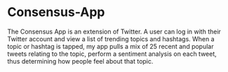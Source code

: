 # Consensus-App
The Consensus App is an extension of Twitter. A user can log in with their Twitter account and view a list of trending topics and hashtags. When a topic or hashtag is tapped, my app pulls a mix of 25 recent and popular tweets relating to the topic, perform a sentiment analysis on each tweet, thus determining how people feel about that topic.
